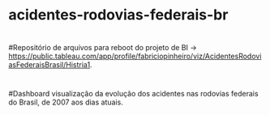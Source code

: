 # acidentes-rodovias-federais-br
#
#Repositório de arquivos para reboot do projeto de BI -> https://public.tableau.com/app/profile/fabriciopinheiro/viz/AcidentesRodoviasFederaisBrasil/Histria1.
#
#Dashboard visualização da evolução dos acidentes nas rodovias federais do Brasil, de 2007 aos dias atuais.
